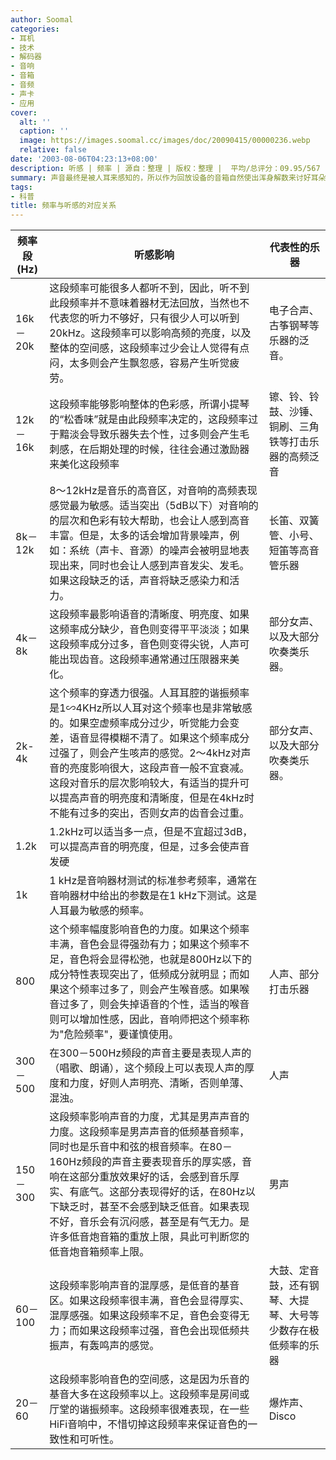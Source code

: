 ```yaml
---
author: Soomal
categories:
- 耳机
- 技术
- 解码器
- 音响
- 音箱
- 音频
- 声卡
- 应用
cover:
  alt: ''
  caption: ''
  image: https://images.soomal.cc/images/doc/20090415/00000236.webp
  relative: false
date: '2003-08-06T04:23:13+08:00'
description: 听感 | 频率 | 源自：整理 | 版权：整理 |  平均/总评分：09.95/567
summary: 声音最终是被人耳来感知的，所以作为回放设备的音箱自然使出浑身解数来讨好耳朵这个考官了。我们听到的声音其实就是一些不同频率的声波的合成效果，但大多数朋友在看音箱评测时由于对一些术语不熟悉，所以看了半天也看不出产品的优劣何在。我们现在就向大家介绍一下不同的典型声音是处在什么频段，以及该如何评价。
tags:
- 科普
title: 频率与听感的对应关系
---
```


| 频率段(Hz) | 听感影响 | 代表性的乐器 |
| --- | --- | --- |
| 16k－20k | 这段频率可能很多人都听不到，因此，听不到此段频率并不意味着器材无法回放，当然也不代表您的听力不够好，只有很少人可以听到20kHz。这段频率可以影响高频的亮度，以及整体的空间感，这段频率过少会让人觉得有点闷，太多则会产生飘忽感，容易产生听觉疲劳。 | 电子合声、古筝钢琴等乐器的泛音。 |
| 12k－16k | 这段频率能够影响整体的色彩感，所谓小提琴的“松香味”就是由此段频率决定的，这段频率过于黯淡会导致乐器失去个性，过多则会产生毛刺感，在后期处理的时候，往往会通过激励器来美化这段频率 | 镲、铃、铃鼓、沙锤、铜刷、三角铁等打击乐器的高频泛音 |
| 8k－12k | 8～12kHz是音乐的高音区，对音响的高频表现感觉最为敏感。适当突出（5dB以下）对音响的的层次和色彩有较大帮助，也会让人感到高音丰富。但是，太多的话会增加背景噪声，例如：系统（声卡、音源）的噪声会被明显地表现出来，同时也会让人感到声音发尖、发毛。如果这段缺乏的话，声音将缺乏感染力和活力。 | 长笛、双簧管、小号、短笛等高音管乐器 |
| 4k－8k | 这段频率最影响语音的清晰度、明亮度、如果这频率成分缺少，音色则变得平平淡淡；如果这段频率成分过多，音色则变得尖锐，人声可能出现齿音。这段频率通常通过压限器来美化。 | 部分女声、以及大部分吹奏类乐器。 |
| 2k-4k | 这个频率的穿透力很强。人耳耳腔的谐振频率是1∽4KHz所以人耳对这个频率也是非常敏感的。如果空虚频率成分过少，听觉能力会变差，语音显得模糊不清了。如果这个频率成分过强了，则会产生咳声的感觉。2～4kHz对声音的亮度影响很大，这段声音一般不宜衰减。这段对音乐的层次影响较大，有适当的提升可以提高声音的明亮度和清晰度，但是在4kHz时不能有过多的突出，否则女声的齿音会过重。 | 部分女声、以及大部分吹奏类乐器。 |
| 1.2k | 1.2kHz可以适当多一点，但是不宜超过3dB，可以提高声音的明亮度，但是，过多会使声音发硬 |  |
| 1k | 1 kHz是音响器材测试的标准参考频率，通常在音响器材中给出的参数是在1 kHz下测试。这是人耳最为敏感的频率。 |  |
| 800 | 这个频率幅度影响音色的力度。如果这个频率丰满，音色会显得强劲有力；如果这个频率不足，音色将会显得松弛，也就是800Hz以下的成分特性表现突出了，低频成分就明显；而如果这个频率过多了，则会产生喉音感。如果喉音过多了，则会失掉语音的个性，适当的喉音则可以增加性感，因此，音响师把这个频率称为"危险频率"，要谨慎使用。 | 人声、部分打击乐器 |
| 300－500 | 在300－500Hz频段的声音主要是表现人声的（唱歌、朗诵），这个频段上可以表现人声的厚度和力度，好则人声明亮、清晰，否则单薄、混浊。 | 人声 |
| 150－300 | 这段频率影响声音的力度，尤其是男声声音的力度。这段频率是男声声音的低频基音频率，同时也是乐音中和弦的根音频率。在80－160Hz频段的声音主要表现音乐的厚实感，音响在这部分重放效果好的话，会感到音乐厚实、有底气。这部分表现得好的话，在80Hz以下缺乏时，甚至不会感到缺乏低音。如果表现不好，音乐会有沉闷感，甚至是有气无力。是许多低音炮音箱的重放上限，具此可判断您的低音炮音箱频率上限。 | 男声 |
| 60－100 | 这段频率影响声音的混厚感，是低音的基音区。如果这段频率很丰满，音色会显得厚实、混厚感强。如果这段频率不足，音色会变得无力；而如果这段频率过强，音色会出现低频共振声，有轰鸣声的感觉。 | 大鼓、定音鼓，还有钢琴、大提琴、大号等少数存在极低频率的乐器 |
| 20－60 | 这段频率影响音色的空间感，这是因为乐音的基音大多在这段频率以上。这段频率是房间或厅堂的谐振频率。这段频率很难表现，在一些HiFi音响中，不惜切掉这段频率来保证音色的一致性和可听性。 | 爆炸声、Disco |